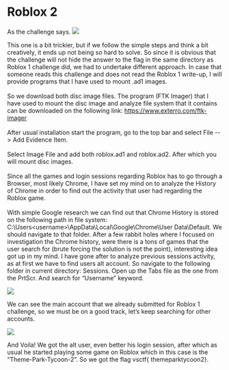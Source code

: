 # Roblox 2

As the challenge says.
<img src="https://github.com/swarogisreal/CTF-Writeups/blob/main/2022-vsCTF/Images/Roblox-2-1.png"/>

This one is a bit trickier, but if we follow the simple steps and think a bit creatively, it ends up not being so hard to solve. So since it is obvious that the challenge will not hide the answer to the flag in the same directory as Roblox 1 challenge did, we had to undertake different approach. In case that someone reads this challenge and does not read the Roblox 1 write-up, I will provide programs that I have used to mount .ad1 images.
<br><br>
So we download both disc image files. The program (FTK Imager) that I have used to mount the disc image and analyze file system that it contains can be downloaded on the following link: https://www.exterro.com/ftk-imager 
<br><br>
After usual installation start the program, go to the top bar and select File --> Add Evidence Item.
<br><br>
Select Image File and add both roblox.ad1 and roblox.ad2. After which you will mount disc images.
<br><br>
Since all the games and login sessions regarding Roblox has to go through a Browser, most likely Chrome, I have set my mind on to analyze the History of Chrome in order to find out the activity that user had regarding the Roblox game. 
<br><br>
With simple Google research we can find out that Chrome History is stored on the following path in file system: C:\Users\<username>\AppData\Local\Google\Chrome\User Data\Default. We should navigate to that folder. After a few rabbit holes where I focused on investigation the Chrome history, were there is a tons of games that the user search for (brute forcing the solution is not the point), interesting idea got up in my mind. I have gone after to analyze previous sessions activity, as at first we have to find users alt account. So navigate to the following folder in current directory: Sessions. Open up the Tabs file as the one from the PrtScr. And search for “Username” keyword.

<img src="https://github.com/swarogisreal/CTF-Writeups/blob/main/2022-vsCTF/Images/Roblox-2-2.png"/>

We can see the main account that we already submitted for Roblox 1 challenge, so we must be on a good track, let’s keep searching for other accounts.

<img src="https://github.com/swarogisreal/CTF-Writeups/blob/main/2022-vsCTF/Images/Roblox-2-3.png"/>

And Voila! We got the alt user, even better his login session, after which as usual he started playing some game on Roblox which in this case is the “Theme-Park-Tycoon-2”. So we got the flag vsctf{ themeparktycoon2}.

